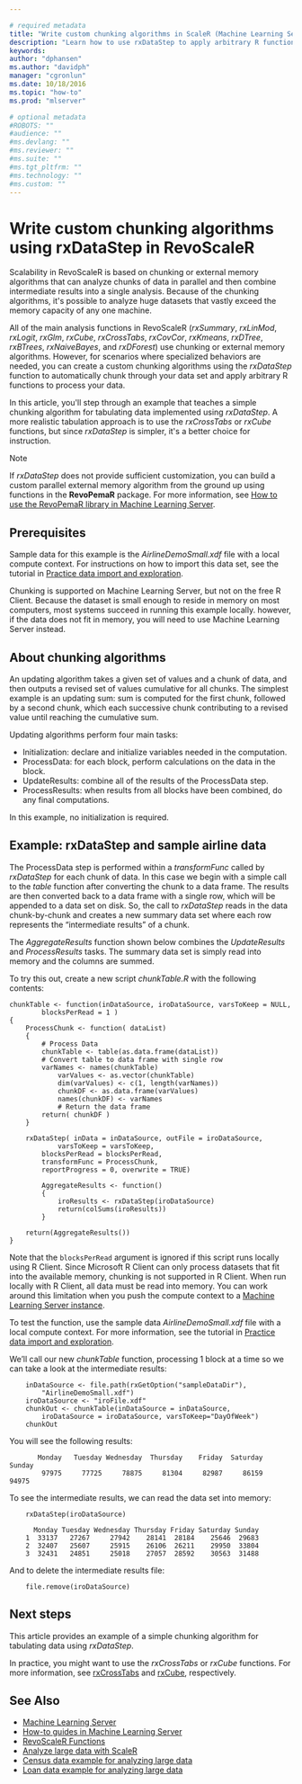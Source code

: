 ```yaml
---

# required metadata
title: "Write custom chunking algorithms in ScaleR (Machine Learning Server)"
description: "Learn how to use rxDataStep to apply arbitrary R functions on chunked data."
keywords: 
author: "dphansen"
ms.author: "davidph"
manager: "cgronlun"
ms.date: 10/18/2016
ms.topic: "how-to"
ms.prod: "mlserver"

# optional metadata
#ROBOTS: ""
#audience: ""
#ms.devlang: ""
#ms.reviewer: ""
#ms.suite: ""
#ms.tgt_pltfrm: ""
#ms.technology: ""
#ms.custom: ""
---
```


# Write custom chunking algorithms using rxDataStep in RevoScaleR

Scalability in RevoScaleR is based on chunking or external memory algorithms that can analyze chunks of data in parallel and then combine intermediate results into a single analysis. Because of the chunking algorithms, it's possible to analyze huge datasets that vastly exceed the memory capacity of any one machine.

All of the main analysis functions in RevoScaleR (*rxSummary*, *rxLinMod*, *rxLogit*, *rxGlm*, *rxCube*, *rxCrossTabs*, *rxCovCor*, *rxKmeans*, *rxDTree*, *rxBTrees*, *rxNaiveBayes*, and *rxDForest*) use chunking or external memory algorithms. However, for scenarios where specialized behaviors are needed, you can create a custom chunking algorithms using the *rxDataStep* function to automatically chunk through your data set and apply arbitrary R functions to process your data.

In this article, you'll step through an example that teaches a simple chunking algorithm for tabulating data implemented using *rxDataStep*. A more realistic tabulation approach is to use the *rxCrossTabs* or *rxCube* functions, but since *rxDataStep* is simpler, it's a better choice for instruction.

> [!Note] 
>If *rxDataStep* does not provide sufficient customization, you can build a custom parallel external memory algorithm from the ground up using functions in the **RevoPemaR** package. For more information, see [How to use the RevoPemaR library in Machine Learning Server](how-to-developer-pemar.md).

## Prerequisites

Sample data for this example is the *AirlineDemoSmall.xdf* file with a local compute context. For instructions on how to import this data set, see the tutorial in [Practice data import and exploration](tutorial-revoscaler-data-import-transform.md).

Chunking is supported on Machine Learning Server, but not on the free R Client. Because the dataset is small enough to reside in memory on most computers, most systems succeed in running this example locally. however, if the data does not fit in memory, you will need to use Machine Learning Server instead.

## About chunking algorithms

An updating algorithm takes a given set of values and a chunk of data, and then outputs a revised set of values cumulative for all chunks. The simplest example is an updating sum: sum is computed for the first chunk, followed by a second chunk, which each successive chunk contributing to a revised value until reaching the cumulative sum. 

Updating algorithms perform four main tasks:

- Initialization: declare and initialize variables needed in the computation.
- ProcessData: for each block, perform calculations on the data in the block.
- UpdateResults: combine all of the results of the ProcessData step.
- ProcessResults: when results from all blocks have been combined, do any final computations.

In this example, no initialization is required.

## Example: rxDataStep and sample airline data

The ProcessData step is performed within a *transformFunc* called by *rxDataStep* for each chunk of data. In this case we begin with a simple call to the *table* function after converting the chunk to a data frame. The results are then converted back to a data frame with a single row, which will be appended to a data set on disk. So, the call to *rxDataStep* reads in the data chunk-by-chunk and creates a new summary data set where each row represents the “intermediate results” of a chunk.

The *AggregateResults* function shown below combines the *UpdateResults* and *ProcessResults* tasks.  The summary data set is simply read into memory and the columns are summed.

To try this out, create a new script *chunkTable.R* with the following contents:

```
chunkTable <- function(inDataSource, iroDataSource, varsToKeep = NULL,
		blocksPerRead = 1 )
{
	ProcessChunk <- function( dataList)
	{
		# Process Data
		chunkTable <- table(as.data.frame(dataList))
		# Convert table to data frame with single row
		varNames <- names(chunkTable)
			varValues <- as.vector(chunkTable)
			dim(varValues) <- c(1, length(varNames))
			chunkDF <- as.data.frame(varValues)
			names(chunkDF) <- varNames
			# Return the data frame
		return( chunkDF )
	}

	rxDataStep( inData = inDataSource, outFile = iroDataSource,
			varsToKeep = varsToKeep,
		blocksPerRead = blocksPerRead,
		transformFunc = ProcessChunk,
		reportProgress = 0, overwrite = TRUE)

		AggregateResults <- function()    
		{
			iroResults <- rxDataStep(iroDataSource)
			return(colSums(iroResults))
		}

	return(AggregateResults())
}
```

Note that the `blocksPerRead` argument is ignored if this script runs locally using R Client. Since Microsoft R Client can only process datasets that fit into the available memory, chunking is not supported in R Client. When run locally with R Client, all data must be read into memory. You can work around this limitation when you push the compute context to a [Machine Learning Server instance](../what-is-machine-learning-server.md).

To test the function, use the sample data *AirlineDemoSmall.xdf* file with a local compute context. For more information, see the tutorial in [Practice data import and exploration](tutorial-revoscaler-data-import-transform.md).

We’ll call our new *chunkTable* function, processing 1 block at a time so we can take a look at the intermediate results:

~~~~
	inDataSource <- file.path(rxGetOption("sampleDataDir"),
	    "AirlineDemoSmall.xdf")
	iroDataSource <- "iroFile.xdf"
	chunkOut <- chunkTable(inDataSource = inDataSource,
	    iroDataSource = iroDataSource, varsToKeep="DayOfWeek")
	chunkOut
~~~~
You will see the following results:
~~~~
	   Monday   Tuesday Wednesday  Thursday    Friday  Saturday    Sunday
	    97975     77725     78875     81304     82987     86159     94975
~~~~
To see the intermediate results, we can read the data set into memory:
~~~~
	rxDataStep(iroDataSource)

	  Monday Tuesday Wednesday Thursday Friday Saturday Sunday
	1  33137   27267     27942    28141  28184    25646  29683
	2  32407   25607     25915    26106  26211    29950  33804
	3  32431   24851     25018    27057  28592    30563  31488
~~~~
And to delete the intermediate results file:
~~~~
	file.remove(iroDataSource)
~~~~
## Next steps

This article provides an example of a simple chunking algorithm for tabulating data using *rxDataStep*. 

In practice, you might want to use the *rxCrossTabs* or *rxCube* functions. For more information, see [rxCrossTabs](~/r-reference/revoscaler/rxcrosstabs.md) and [rxCube](~/r-reference/revoscaler/rxcube.md), respectively.


## See Also

- [Machine Learning Server](../what-is-machine-learning-server.md)	
- [How-to guides in Machine Learning Server](how-to-introduction.md)
- [RevoScaleR Functions](~/r-reference/revoscaler/revoscaler.md)
- [Analyze large data with ScaleR](tutorial-revoscaler-large-data-airline.md)
- [Census data example for analyzing large data](tutorial-revoscaler-large-data-census.md)
- [Loan data example for analyzing large data](tutorial-revoscaler-large-data-loan.md)
